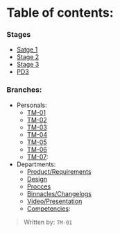 # Table of contents:
 ### Stages
  - [Satge 1]
  - [Stage 2]
  - [Stage 3]
  - [PD3]
### Branches:
- Personals:
  - [TM-01]
  - [TM-02]
  - [TM-03]
  - [TM-04]
  - [TM-05]
  - [TM-06]
  - [TM-07]:
- Departments:
  - [Product/Requirements]
  - [Design]
  - [Procces]
  - [Binnacles/Changelogs]
  - [Video/Presentation]
  - [Competencies]:

[Satge 1]: https://github.com/Ozia112/Team-2-FSE-repo/tree/FIS-Project-Stage-1
[Stage 2]: https://github.com/Ozia112/Team-2-FSE-repo/tree/FIS-Project-Stage-2
[Stage 3]: https://github.com/Ozia112/Team-2-FSE-repo/tree/FIS-Project-Stage-3
[PD3]: https://github.com/Ozia112/Team-2-FSE-repo/tree/PD3
[TM-01]: https://github.com/Ozia112/Team-2-FSE-repo/tree/TM-01-Branch
[TM-02]: https://github.com/Ozia112/Team-2-FSE-repo/tree/TM-02-Branch
[TM-03]: https://github.com/Ozia112/Team-2-FSE-repo/tree/TM-03-Branch
[TM-04]: https://github.com/Ozia112/Team-2-FSE-repo/tree/TM-04-Branch
[TM-05]: https://github.com/Ozia112/Team-2-FSE-repo/tree/TM-05-branch
[TM-06]: https://github.com/Ozia112/Team-2-FSE-repo/tree/TM-06-branch
[TM-07]: https://github.com/Ozia112/Team-2-FSE-repo/tree/TM-07-branch
[Product/Requirements]: https://github.com/Ozia112/Team-2-FSE-repo/tree/department.Product/Requirements
[Design]: https://github.com/Ozia112/Team-2-FSE-repo/tree/department.Design
[Procces]: https://github.com/Ozia112/Team-2-FSE-repo/tree/department.Process
[Binnacles/Changelogs]: https://github.com/Ozia112/Team-2-FSE-repo/tree/department.Binnacle/Changelogs
[Video/Presentation]: https://github.com/Ozia112/Team-2-FSE-repo/tree/department.Video/presentation
[Competencies]: https://github.com/Ozia112/Team-2-FSE-repo/tree/department.Competencies 

>Written by: ``TM-01``
